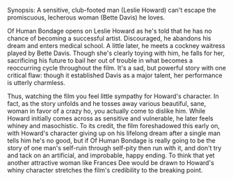 Synopsis: A sensitive, club-footed man (Leslie Howard) can't escape the promiscuous, lecherous woman (Bette Davis) he loves.

Of Human Bondage opens on Leslie Howard as he's told that he has no chance of becoming a successful artist. Discouraged, he abandons his dream and enters medical school. A little later, he meets a cockney waitress played by Bette Davis. Though she's clearly toying with him, he falls for her, sacrificing his future to bail her out of trouble in what becomes a reoccurring cycle throughout the film. It's a sad, but powerful story with one critical flaw: though it established Davis as a major talent, her performance is utterly charmless. 

Thus, watching the film you feel little sympathy for Howard's character. In fact, as the story unfolds and he tosses away various beautiful, sane, woman in favor of a crazy ho, you actually come to dislike him. While Howard initially comes across as sensitive and vulnerable, he later feels whiney and masochistic. To its credit, the film foreshadowed this early on, with Howard's character giving up on his lifelong dream after a single man tells him he's no good, but if Of Human Bondage is really going to be the story of one man's self-ruin through self-pity then run with it, and don't try and tack on an artificial, and improbable, happy ending. To think that yet another attractive woman like Frances Dee would be drawn to Howard's whiny character stretches the film's credibility to the breaking point.
